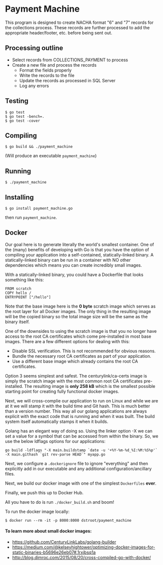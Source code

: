 # Payment Machine

This program is designed to create NACHA format "6" and "7" records for the collections process.  These records are further processed to add the appropriate header/footer, etc. before being sent out.

Processing outline
------------------
* Select records from COLLECTIONS_PAYMENT to process
* Create a new file and process the records
    * Format the fields properly
    * Write the records to the file
    * Update the records as processed in SQL Server
    * Log any errors

Testing
-------
    $ go test
    $ go test -bench=.
    $ go test -cover

Compiling
---------

    $ go build && ./payment_machine

(Will produce an executable `payment_machine`)

Running
-------

    $ ./payment_machine

Installing
---------

    $ go install payment_machine.go

then run `payment_machine`.  

Docker
------

Our goal here is to generate literally the world's smallest container. One of the (many) benefits of developing with Go is that you have the option of compiling your application into a self-contained, statically-linked binary. A statically-linked binary can be run in a container with NO other dependencies which means you can create incredibly small images.

With a statically-linked binary, you could have a Dockerfile that looks something like this:

    FROM scratch
    COPY hello /
    ENTRYPOINT ["/hello"]

Note that the base image here is the **0 byte** scratch image which serves as the root layer for all Docker images. The only thing in the resulting image will be the copied binary so the total image size will be the same as the binary itself.

One of the downsides to using the scratch image is that you no longer have access to the root CA certificates which come pre-installed in most base images. There are a few different options for dealing with this:

* Disable SSL verification. This is not recommended for obvious reasons.
* Bundle the necessary root CA certificates as part of your application.
* Use a different base image which already contains the root CA certificates.

Option 3 seems simplest and safest. The centurylink/ca-certs image is simply the scratch image with the most common root CA certificates pre-installed. The resulting image is **only 258 kB** which is the smallest possible starting point for creating fully functional docker images.

Next, we will cross-complie our application to run on Linux and while we are at it we will stamp it with the build time and Git hash.  This is much better than a version number. This way all our golang applications are always explicit with the exact code that is running and when it was built. The build system itself automatically stamps it when it builds.

Golang has an elegant way of doing so. Using the linker option -X we can set a value for a symbol that can be accessed from within the binary. So, we use the below ldflags options for our applications:

    go build -ldflags "-X main.buildstamp `date -u '+%Y-%m-%d_%I:%M:%S%p'` -X main.githash `git rev-parse HEAD`" myapp.go

Next, we configure a `.dockerignore` file to ignore "everything" and then explicitly add in our executable and any additional configuration/ancillary files.

Next, we build our docker image with one of the simplest `Dockerfiles` **ever**.  

Finally, we push this up to Docker Hub.

All you have to do is run `./docker_build.sh` and boom!

To run the docker image locally:

    $ docker run --rm -it -p 8000:8000 dstroot/payment_machine

#### To learn more about small docker images:
* https://github.com/CenturyLinkLabs/golang-builder
* https://medium.com/@kelseyhightower/optimizing-docker-images-for-static-binaries-b5696e26eb07#.1rxjbsq1a
* http://blog.dimroc.com/2015/08/20/cross-compiled-go-with-docker/
